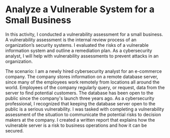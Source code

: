 # Analyze a Vulnerable System for a Small Business

In this activity, I conducted a vulnerability assessment for a small business. A vulnerability assessment is the internal review process of an organization’s security systems.
I evaluated the risks of a vulnerable information system and outline a remediation plan. As a cybersecurity analyst, I will help with vulnerability assessments to prevent attacks in an organization.

The scenario:
I am a newly hired cybersecurity analyst for an e-commerce company. The company stores information on a remote database server, since many of the employees work remotely from locations all around the world. 
Employees of the company regularly query, or request, data from the server to find potential customers. The database has been open to the public since the company's launch three years ago. 
As a cybersecurity professional, I recognized that keeping the database server open to the public is a serious vulnerability. I was tasked with completing a vulnerability assessment of the situation to communicate the potential risks to decision makers at the company.
I created a written report that explains how the vulnerable server is a risk to business operations and how it can be secured.
